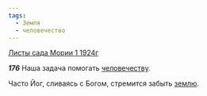 ```yaml
---
tags:
  - Земля
  - человечество
---
```


[Листы сада Мории 1 1924г](https://127.0.0.1:4002/agni/1924)

___176___
Наша задача помогать [человечеству](../../../tags/#человечество).   

Часто Йог, сливаясь с Богом, стремится забыть [землю](../../../tags/#Земля).   

